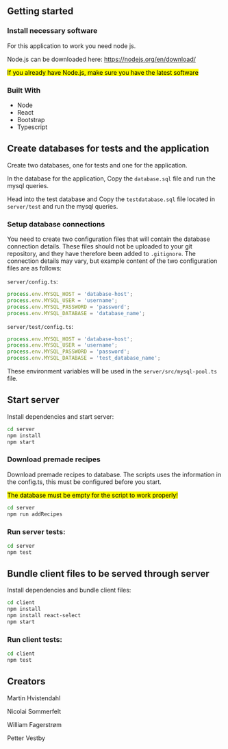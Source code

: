 ## Getting started

### Install necessary software

For this application to work you need node js.

Node.js can be downloaded here: https://nodejs.org/en/download/ 
 
<mark>If you already have Node.js, make sure you have the latest software</mark>


### Built With

* Node
* React
* Bootstrap
* Typescript

## Create databases for tests and the application

Create two databases, one for tests and one for the application. 

In the database for the application, Copy the `database.sql` file and run the mysql queries.

Head into the test database and Copy the `testdatabase.sql` file
located in `server/test` and run the mysql queries. 


### Setup database connections

You need to create two configuration files that will contain the database connection details. These
files should not be uploaded to your git repository, and they have therefore been added to
`.gitignore`. The connection details may vary, but example content of the two configuration files
are as follows:

`server/config.ts`:

```ts
process.env.MYSQL_HOST = 'database-host';
process.env.MYSQL_USER = 'username';
process.env.MYSQL_PASSWORD = 'password';
process.env.MYSQL_DATABASE = 'database_name';
```

`server/test/config.ts`:

```ts
process.env.MYSQL_HOST = 'database-host';
process.env.MYSQL_USER = 'username';
process.env.MYSQL_PASSWORD = 'password';
process.env.MYSQL_DATABASE = 'test_database_name';
```

These environment variables will be used in the `server/src/mysql-pool.ts` file.

## Start server 

Install dependencies and start server:

```sh
cd server
npm install
npm start
```

### Download premade recipes

Download premade recipes to database. The scripts uses the information in the config.ts, this must be configured before you start.

<mark>The database must be empty for the script to work properly!</mark>


```sh
cd server
npm run addRecipes
```

### Run server tests:

```sh
cd server
npm test
```

## Bundle client files to be served through server

Install dependencies and bundle client files:

```sh
cd client
npm install
npm install react-select
npm start
```

### Run client tests:

```sh
cd client
npm test
```

## Creators

Martin Hvistendahl

Nicolai Sommerfelt

William Fagerstrøm

Petter Vestby
